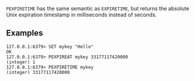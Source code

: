`PEXPIRETIME` has the same semantic as `EXPIRETIME`, but returns the absolute Unix expiration timestamp in milliseconds instead of seconds.

## Examples

```valkey-cli
127.0.0.1:6379> SET mykey "Hello"
OK
127.0.0.1:6379> PEXPIREAT mykey 33177117420000
(integer) 1
127.0.0.1:6379> PEXPIRETIME mykey
(integer) 33177117420000
```
